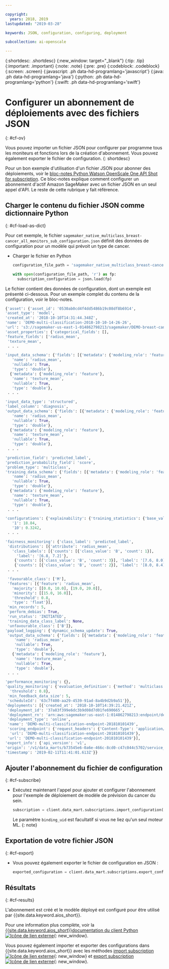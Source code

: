```yaml
---

copyright:
  years: 2018, 2019
lastupdated: "2019-03-28"

keywords: JSON, configuration, configuring, deployment

subcollection: ai-openscale

---
```


{:shortdesc: .shortdesc}
{:new_window: target="_blank"}
{:tip: .tip}
{:important: .important}
{:note: .note}
{:pre: .pre}
{:codeblock: .codeblock}
{:screen: .screen}
{:javascript: .ph data-hd-programlang='javascript'}
{:java: .ph data-hd-programlang='java'}
{:python: .ph data-hd-programlang='python'}
{:swift: .ph data-hd-programlang='swift'}

# Configurer un abonnement de déploiements avec des fichiers JSON
{: #cf-ov}

Vous pouvez importer un fichier JSON pour configurer par programme tous les moniteurs et fonctions lors de la création d'abonnement.
Vous pouvez également exporter le fichier de configuration.
{: shortdesc}

Pour un bon exemple d'utilisation d'un fichier JSON pour abonner des déploiements, voir le
[bloc-notes Python
Watson OpenScale One API Shot for subscription](https://github.com/pmservice/ai-openscale-tutorials/blob/master/notebooks/Watson%20OpenScale%20One%20API%20Shot%20for%20subscription.ipynb).
Ce bloc-notes explique comment configurer un abonnement d'actif Amazon SageMaker avec un fichier JSON en un seul appel d'API.
Le reste de cette rubrique y fait référence.

## Charger le contenu du fichier JSON comme dictionnaire Python
{: #cf-load-as-dict}

Pour cet exemple, le fichier `sagemaker_native_multiclass_breast-cancer_all_monitors_sub_configuration.json`
définit des données de configuration pour un modèle qui prévoit un type de cancer.

- Charger le fichier en Python

    ```python
    configuration_file_path = 'sagemaker_native_multiclass_breast-cancer_all_monitors_sub_configuration.json'

  with open(configuration_file_path, 'r') as fp:
      subscription_configuration = json.load(fp)
    ```

Le fichier contient des données de configuration, dont un exemple est présenté ci-dessous.
Pour un exemple complet du contenu de la configuration, voir le bloc-notes.

  ```python
  {'asset': {'asset_id': '0530ab0cd4f4dd5486b19c08df8b6914',
  'asset_type': 'model',
  'created_at': '2018-10-10T14:31:44.348Z',
  'name': 'DEMO-multi-classification-2018-10-10-14-26-26',
  'url': 's3://sagemaker-us-east-1-014862798213/sagemaker/DEMO-breast-cancer-prediction/DEMO-multi-classification-2018-10-10-14-26-26/output/model.tar.gz'},
 'asset_properties': {'categorical_fields': [],
  'feature_fields': ['radius_mean',
   'texture_mean',
   . . .

  'input_data_schema': {'fields': [{'metadata': {'modeling_role': 'feature'},
     'name': 'radius_mean',
     'nullable': True,
     'type': 'double'},
    {'metadata': {'modeling_role': 'feature'},
     'name': 'texture_mean',
     'nullable': True,
     'type': 'double'},
   . . .

  'input_data_type': 'structured',
  'label_column': 'diagnosis',
  'output_data_schema': {'fields': [{'metadata': {'modeling_role': 'feature'},
     'name': 'radius_mean',
     'nullable': True,
     'type': 'double'},
    {'metadata': {'modeling_role': 'feature'},
     'name': 'texture_mean',
     'nullable': True,
     'type': 'double'},
   . . .

  'prediction_field': 'predicted_label',
  'prediction_probability_field': 'score',
  'problem_type': 'multiclass',
  'training_data_schema': {'fields': [{'metadata': {'modeling_role': 'feature'},
     'name': 'radius_mean',
     'nullable': True,
     'type': 'double'},
    {'metadata': {'modeling_role': 'feature'},
     'name': 'texture_mean',
     'nullable': True,
     'type': 'double'},
   . . .

 'configurations': {'explainability': {'training_statistics': {'base_values': {'0': 13.37,
     '1': 18.84,
     '10': 0.3242,
   . . .

  'fairness_monitoring': {'class_label': 'predicted_label',
   'distributions': [{'attribute': 'radius_mean',
     'class_labels': [{'counts': [{'class_value': 'B', 'count': 1}],
       'label': '[6.8, 7.2]'},
      {'counts': [{'class_value': 'B', 'count': 3}], 'label': '[7.6, 8.0]'},
      {'counts': [{'class_value': 'B', 'count': 2}], 'label': '[8.0, 8.4]'},
   . . .

   'favourable_class': ['M'],
   'features': [{'feature': 'radius_mean',
     'majority': [[0.0, 10.0], [19.0, 20.0]],
     'minority': [[15.0, 16.0]],
     'threshold': 0.8,
     'type': 'float'}],
   'min_records': 5,
   'perform_debias': True,
   'run_status': 'INITIATED',
   'training_data_class_label': None,
   'unfavourable_class': ['B']},
  'payload_logging': {'dynamic_schema_update': True,
   'output_data_schema': {'fields': [{'metadata': {'modeling_role': 'feature'},
      'name': 'radius_mean',
      'nullable': True,
      'type': 'double'},
     {'metadata': {'modeling_role': 'feature'},
      'name': 'texture_mean',
      'nullable': True,
      'type': 'double'},
   . . .

  'performance_monitoring': {},
  'quality_monitoring': {'evaluation_definition': {'method': 'multiclass',
    'threshold': 0.8},
   'min_feedback_data_size': 5,
   'scheduleId': '63c7f400-aa29-4539-91ad-8a4b9d2b9a51'}},
 'deployments': [{'created_at': '2018-10-10T14:39:21.421Z',
   'deployment_id': '37a83f399e6dc3b9d08d7d01fe690665',
   'deployment_rn': 'arn:aws:sagemaker:us-east-1:014862798213:endpoint/demo-multi-classification-endpoint-201810101439',
   'deployment_type': 'online',
   'name': 'DEMO-multi-classification-endpoint-201810101439',
   'scoring_endpoint': {'request_headers': {'Content-Type': 'application/json'},
    'url': 'DEMO-multi-classification-endpoint-201810101439'},
   'url': 'DEMO-multi-classification-endpoint-201810101439'}],
 'export_info': {'api_version': 'v1',
  'origin': '/v1/data_marts/b73545e6-0a6e-466c-8cd0-c47c044c5702/service_bindings/bf44cc7f-990d-4942-bfc6-cbcf71a1b78c/subscriptions/0530ab0cd4f4dd5486b19c08df8b6914',
  'timestamp': '2019-02-11T11:41:01.613Z'}}
  ```

## Ajouter l'abonnement du fichier de configuration
{: #cf-subscribe}

- Exécutez maintenant l'appel pour ajouter et configurer l'abonnement pour l'exemple de déploiement de modèle de prévision du cancer du sein.

    ```python
    subscription = client.data_mart.subscriptions.import_configuration(binding_uid=binding_uid, configuration_data=subscription_configuration)
    ```

  Le paramètre `binding_uid` est facultatif si vous ne liez qu'un seul moteur ML.
  {: note}

## Exportation de votre fichier JSON
{: #cf-export}

- Vous pouvez également exporter le fichier de configuration en JSON :

    ```python
    exported_configuration = client.data_mart.subscriptions.export_configuration(binding_uid=binding_uid, subscription_uid=subscription.uid)
    ```

## Résultats
{: #cf-results}

L'abonnement est créé et le modèle déployé est configuré pour être utilisé par {{site.data.keyword.aios_short}}.

Pour une information plus complète, voir la
[{{site.data.keyword.aios_short}}documentation du client Python
![Icône de lien externe](../../icons/launch-glyph.svg "Icône de lien externe")](http://ai-openscale-python-client-dev.mybluemix.net/#subscriptions){: new_window}.

Vous pouvez également importer et exporter des configurations dans {{site.data.keyword.aios_short}}
avec les méthodes [import subscription
![Icône de lien externe](../../icons/launch-glyph.svg "Icône de lien externe")](https://{DomainName}/apidocs/ai-openscale#import-subscription){: new_window}
et [export subscription
![Icône de lien externe](../../icons/launch-glyph.svg "Icône de lien externe")](https://{DomainName}/apidocs/ai-openscale#export-subscription){: new_window}.
